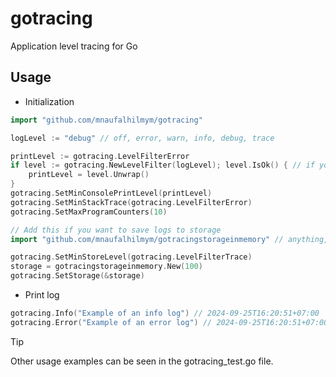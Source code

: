 # gotracing

Application level tracing for Go

## Usage

- Initialization

```go
import "github.com/mnaufalhilmym/gotracing"

logLevel := "debug" // off, error, warn, info, debug, trace

printLevel := gotracing.LevelFilterError
if level := gotracing.NewLevelFilter(logLevel); level.IsOk() { // if you want to parse from a string
    printLevel = level.Unwrap()
}
gotracing.SetMinConsolePrintLevel(printLevel)
gotracing.SetMinStackTrace(gotracing.LevelFilterError)
gotracing.SetMaxProgramCounters(10)

// Add this if you want to save logs to storage
import "github.com/mnaufalhilmym/gotracingstorageinmemory" // anything, but it must implement the storage interface

gotracing.SetMinStoreLevel(gotracing.LevelFilterTrace)
storage = gotracingstorageinmemory.New(100)
gotracing.SetStorage(&storage)
```

- Print log

```go
gotracing.Info("Example of an info log") // 2024-09-25T16:20:51+07:00  INFO: Example of an info log
gotracing.Error("Example of an error log") // 2024-09-25T16:20:51+07:00  ERROR: Example of an error log (with stacktrace)
```

> [!TIP]
> Other usage examples can be seen in the gotracing_test.go file.
